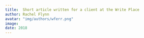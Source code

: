```yaml
---
title:  Short article written for a client at the Write Place
author: Rachel Flynn
avatar: "img/authors/wferr.png"
image: 
date: 2018   
---
```

